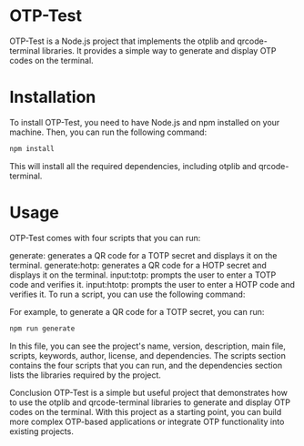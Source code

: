 # OTP-Test

OTP-Test is a Node.js project that implements the otplib and qrcode-terminal libraries. It provides a simple way to generate and display OTP codes on the terminal.

# Installation

To install OTP-Test, you need to have Node.js and npm installed on your machine. Then, you can run the following command:

```bash
npm install
```

This will install all the required dependencies, including otplib and qrcode-terminal.

# Usage

OTP-Test comes with four scripts that you can run:

generate: generates a QR code for a TOTP secret and displays it on the terminal.
generate:hotp: generates a QR code for a HOTP secret and displays it on the terminal.
input:totp: prompts the user to enter a TOTP code and verifies it.
input:htotp: prompts the user to enter a HOTP code and verifies it.
To run a script, you can use the following command:

For example, to generate a QR code for a TOTP secret, you can run:

```bash
npm run generate
```

In this file, you can see the project's name, version, description, main file, scripts, keywords, author, license, and dependencies. The scripts section contains the four scripts that you can run, and the dependencies section lists the libraries required by the project.

Conclusion
OTP-Test is a simple but useful project that demonstrates how to use the otplib and qrcode-terminal libraries to generate and display OTP codes on the terminal. With this project as a starting point, you can build more complex OTP-based applications or integrate OTP functionality into existing projects.